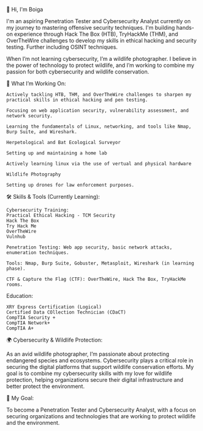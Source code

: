 👋 Hi, I'm Boiga

I'm an aspiring Penetration Tester and Cybersecurity Analyst currently on my journey to mastering offensive security techniques. I'm building hands-on experience through Hack The Box (HTB), TryHackMe (THM), and OverTheWire challenges to develop my skills in ethical hacking and security testing. Further including OSINT techniques.

When I’m not learning cybersecurity, I’m a wildlife photographer. I believe in the power of technology to protect wildlife, and I’m working to combine my passion for both cybersecurity and wildlife conservation.

🧠 What I’m Working On:

    Actively tackling HTB, THM, and OverTheWire challenges to sharpen my practical skills in ethical hacking and pen testing.

    Focusing on web application security, vulnerability assessment, and network security.

    Learning the fundamentals of Linux, networking, and tools like Nmap, Burp Suite, and Wireshark.

    Herpetological and Bat Ecological Surveyor

    Setting up and maintaining a home lab

    Actively learning linux via the use of vertual and physical hardware

    Wildlife Photography

    Setting up drones for law enforcement purposes.

🛠️ Skills & Tools (Currently Learning):

    Cybersecurity Training:
    Practical Ethical Hacking - TCM Security
    Hack The Box
    Try Hack Me
    OverTheWire
    Vulnhub
    
    Penetration Testing: Web app security, basic network attacks, enumeration techniques.

    Tools: Nmap, Burp Suite, Gobuster, Metasploit, Wireshark (in learning phase).

    CTF & Capture the Flag (CTF): OverTheWire, Hack The Box, TryHackMe rooms.

Education: 

    XRY Express Certification (Logical)
    Certified Data COllection Technician (CDaCT)
    CompTIA Security +
    CompTIA Network+
    CompTIA A+

🌍 Cybersecurity & Wildlife Protection:

As an avid wildlife photographer, I’m passionate about protecting endangered species and ecosystems. Cybersecurity plays a critical role in securing the digital platforms that support wildlife conservation efforts. My goal is to combine my cybersecurity skills with my love for wildlife protection, helping organizations secure their digital infrastructure and better protect the environment.

🎯 My Goal:

To become a Penetration Tester and Cybersecurity Analyst, with a focus on securing organizations and technologies that are working to protect wildlife and the environment.
